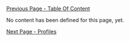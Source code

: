 [Previous Page - Table Of Content](table_of_content.html)

No content has been defined for this page, yet.

[Next Page - Profiles](profiles.html)